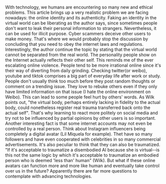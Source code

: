 With technology, we humans are encountering so many new and ethical problems. This article brings up a very realistic problem we are facing nowadays: the online identity and its authenticity. Faking an identity in the virtual world can be liberating as the author says, since sometimes people don't want to leak their personal information to strangers. Nevertheless, it can be used for illicit purpose. Cyber scammers deceive other users to make money. That's where we would probably stop the discussion by concluding that you need to obey the internet laws and regulations.
Interestingly, the author continue the topic by stating that the virtual world cannot be separated from the real world.  The personality people show on the Internet actually reflects their other self. This reminds me of the ever escalating online violence. People tend to be more irrational online since it's their way of diverting from daily grinding. Checking twitter(or weibo), youtube and tiktok comprises a big part of everyday life after work or study. People don't usually think too much before they post random thoughts or comment on a trending issue. They love to rebuke others even if they only have limited information on that issue (I hate the online environment on Weibo). This can lead to some people feel hurt by others' words. As Wilk points out, "the virtual body, perhaps entirely lacking in fidelity to the actual body, could nonetheless register real trauma transferred back onto the actual self". That's why learning to react more politely on social media and try not to be influenced by partial opinions by other users is so important.
Another interesting fact is that some internet accounts may not even be controlled by a real person. Think about Instagram influencers being completely a digital avatar (Lil Miquela for example). Thet have so many followers and have even cooperated with celebrities in so many commercial advertisements. It's also peculiar to think that they can also be traumatized. "If it's acceptable to traumatize a disembodied AI because she is virtual--is this not the same logic by which it's acceptable to traumatize an embodied person who is deemed 'less than' human" (Wilk). But what if these online avatars can function more and more like human and eventually take control over us in the future? Apparently there are far more questions to contemplate with advancing technologies.
